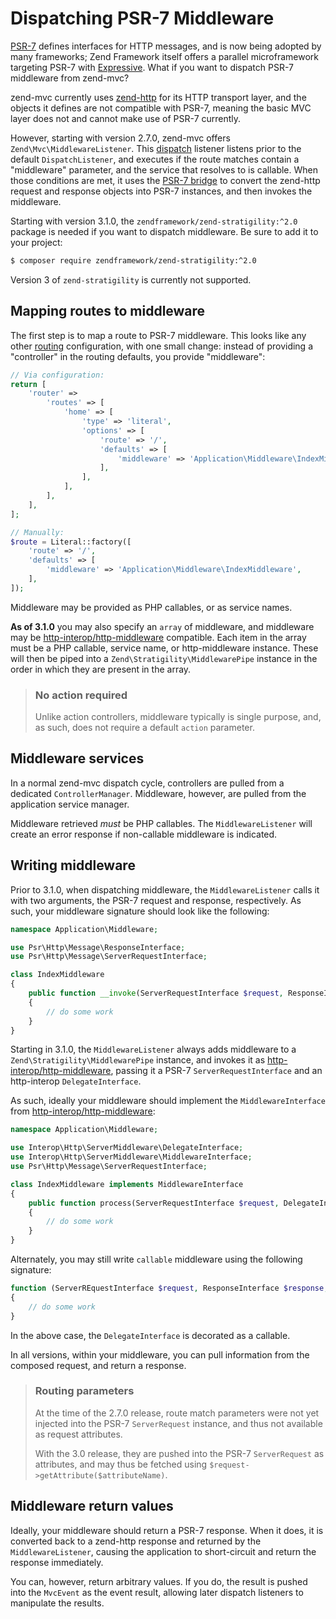 # Dispatching PSR-7 Middleware

[PSR-7](http://www.php-fig.org/psr/psr-7/) defines interfaces for HTTP messages,
and is now being adopted by many frameworks; Zend Framework itself offers a
parallel microframework targeting PSR-7 with [Expressive](https://docs.zendframework.com/zend-expressive).
What if you want to dispatch PSR-7 middleware from zend-mvc?

zend-mvc currently uses [zend-http](https://github.com/zendframework/zend-http)
for its HTTP transport layer, and the objects it defines are not compatible with
PSR-7, meaning the basic MVC layer does not and cannot make use of PSR-7
currently.

However, starting with version 2.7.0, zend-mvc offers
`Zend\Mvc\MiddlewareListener`. This [dispatch](mvc-event.md#mvceventevent_dispatch-dispatch)
listener listens prior to the default `DispatchListener`, and executes if the
route matches contain a "middleware" parameter, and the service that resolves to
is callable. When those conditions are met, it uses the [PSR-7 bridge](https://github.com/zendframework/zend-psr7bridge)
to convert the zend-http request and response objects into PSR-7 instances, and
then invokes the middleware.

Starting with version 3.1.0, the `zendframework/zend-stratigility:^2.0` package is needed if you want to dispatch
middleware. Be sure to add it to your project:

```bash
$ composer require zendframework/zend-stratigility:^2.0
```

Version 3 of `zend-stratigility` is currently not supported.

## Mapping routes to middleware

The first step is to map a route to PSR-7 middleware. This looks like any other
[routing](routing.md) configuration, with one small change: instead of providing
a "controller" in the routing defaults, you provide "middleware":

```php
// Via configuration:
return [
    'router' =>
        'routes' => [
            'home' => [
                'type' => 'literal',
                'options' => [
                    'route' => '/',
                    'defaults' => [
                        'middleware' => 'Application\Middleware\IndexMiddleware',
                    ],
                ],
            ],
        ],
    ],
];

// Manually:
$route = Literal::factory([
    'route' => '/',
    'defaults' => [
        'middleware' => 'Application\Middleware\IndexMiddleware',
    ],
]);
```

Middleware may be provided as PHP callables, or as service names.

**As of 3.1.0** you may also specify an `array` of middleware, and middleware
may be [http-interop/http-middleware](https://github.com/http-interop/http-middleware)
compatible. Each item in the array must be a PHP callable, service name, or
http-middleware instance. These will then be piped into a
`Zend\Stratigility\MiddlewarePipe` instance in the order in which they are
present in the array.

> ### No action required
>
> Unlike action controllers, middleware typically is single purpose, and, as
> such, does not require a default `action` parameter.

## Middleware services

In a normal zend-mvc dispatch cycle, controllers are pulled from a dedicated
`ControllerManager`. Middleware, however, are pulled from the application
service manager.

Middleware retrieved *must* be PHP callables. The `MiddlewareListener` will
create an error response if non-callable middleware is indicated.

## Writing middleware

Prior to 3.1.0, when dispatching middleware, the `MiddlewareListener` calls it
with two arguments, the PSR-7 request and response, respectively. As such, your
middleware signature should look like the following:

```php
namespace Application\Middleware;

use Psr\Http\Message\ResponseInterface;
use Psr\Http\Message\ServerRequestInterface;

class IndexMiddleware
{
    public function __invoke(ServerRequestInterface $request, ResponseInterface $response)
    {
        // do some work
    }
}
```

Starting in 3.1.0, the `MiddlewareListener` always adds middleware to a
`Zend\Stratigility\MiddlewarePipe` instance, and invokes it as
[http-interop/http-middleware](https://github.com/http-interop/http-middleware),
passing it a PSR-7 `ServerRequestInterface` and an http-interop
`DelegateInterface`.

As such, ideally your middleware should implement the `MiddlewareInterface` from
[http-interop/http-middleware](https://github.com/http-interop/http-middleware):

```php
namespace Application\Middleware;

use Interop\Http\ServerMiddleware\DelegateInterface;
use Interop\Http\ServerMiddleware\MiddlewareInterface;
use Psr\Http\Message\ServerRequestInterface;

class IndexMiddleware implements MiddlewareInterface
{
    public function process(ServerRequestInterface $request, DelegateInterface $delegate)
    {
        // do some work
    }
}
```

Alternately, you may still write `callable` middleware using the following
signature:

```php
function (ServerREquestInterface $request, ResponseInterface $response, callable $next)
{
    // do some work
}
```

In the above case, the `DelegateInterface` is decorated as a callable.

In all versions, within your middleware, you can pull information from the
composed request, and return a response.

> ### Routing parameters
>
> At the time of the 2.7.0 release, route match parameters were not yet injected
> into the PSR-7 `ServerRequest` instance, and thus not available as request
> attributes.
>
> With the 3.0 release, they are pushed into the PSR-7 `ServerRequest` as
> attributes, and may thus be fetched using
> `$request->getAttribute($attributeName)`.

## Middleware return values

Ideally, your middleware should return a PSR-7 response. When it does, it is
converted back to a zend-http response and returned by the `MiddlewareListener`,
causing the application to short-circuit and return the response immediately.

You can, however, return arbitrary values. If you do, the result is pushed into
the `MvcEvent` as the event result, allowing later dispatch listeners to
manipulate the results.
